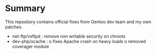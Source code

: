 Summary
==============

This repository contains official fixes from Gentoo dev team and my own patches.

- net-ftp/vsftpd : remove non writable security on chroots
- dev-php/xcache :
    o fixes Apache crash on heavy loads
    o removed coverager module
